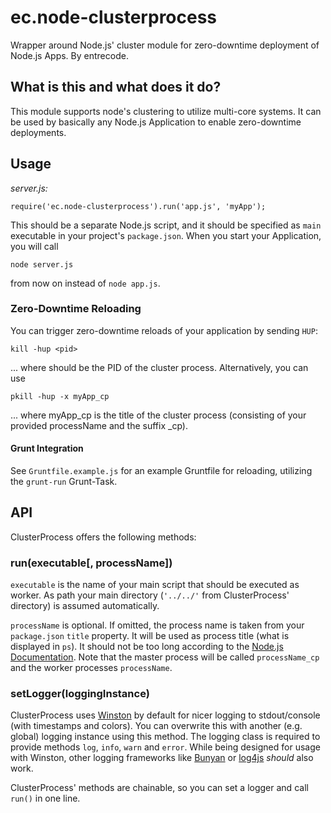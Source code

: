 # ec.node-clusterprocess

Wrapper around Node.js' cluster module for zero-downtime deployment of Node.js Apps. By entrecode.

## What is this and what does it do?
This module supports node's clustering to utilize multi-core systems.
It can be used by basically any Node.js Application to enable zero-downtime deployments.

## Usage

*server.js:*

    require('ec.node-clusterprocess').run('app.js', 'myApp');


This should be a separate Node.js script, and it should be specified as `main` executable in your project's `package.json`. When you start your Application, you will call 

  `node server.js`
  
from now on instead of `node app.js`. 

### Zero-Downtime Reloading

You can trigger zero-downtime reloads of your application by sending `HUP`:

  `kill -hup <pid>`
  
... where <pid> should be the PID of the cluster process. Alternatively, you can use

  `pkill -hup -x myApp_cp`

... where myApp_cp is the title of the cluster process (consisting of your provided processName and the suffix _cp). 

#### Grunt Integration
See `Gruntfile.example.js` for an example Gruntfile for reloading, utilizing the `grunt-run` Grunt-Task.

## API

ClusterProcess offers the following methods:

### run(executable[, processName])

`executable` is the name of your main script that should be executed as worker. As path your main directory (`'../../'` from ClusterProcess' directory) is assumed automatically. 

`processName` is optional. If omitted, the process name is taken from your `package.json` `title` property.
It will be used as process title (what is displayed in `ps`). 
It should not be too long according to the [Node.js Documentation](http://nodejs.org/api/process.html#process_process_title). Note that the master process will be called `processName_cp` and the worker processes `processName`. 

### setLogger(loggingInstance)

ClusterProcess uses [Winston](https://github.com/flatiron/winston) by default for nicer logging to stdout/console (with timestamps and colors). You can overwrite this with another (e.g. global) logging instance using this method.
The logging class is required to provide methods `log`, `info`, `warn` and `error`. 
While being designed for usage with Winston, other logging frameworks like [Bunyan](https://github.com/trentm/node-bunyan) or [log4js](https://github.com/nomiddlename/log4js-node) *should* also work.

ClusterProcess' methods are chainable, so you can set a logger and call `run()` in one line.